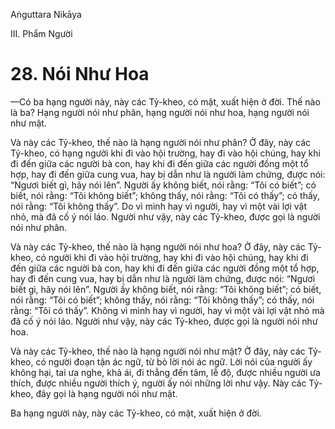 Aṅguttara Nikāya

III. Phẩm Người

# 28. Nói Như Hoa

—Có ba hạng người này, này các Tỷ-kheo, có mặt, xuất hiện ở đời. Thế nào là ba? Hạng người nói như phân, hạng người nói như hoa, hạng người nói như mật.

Và này các Tỷ-kheo, thế nào là hạng người nói như phân? Ở đây, này các Tỷ-kheo, có hạng người khi đi vào hội trường, hay đi vào hội chúng, hay khi đi đến giữa các người bà con, hay khi đi đến giữa các người đồng một tổ hợp, hay đi đến giữa cung vua, hay bị dẫn như là người làm chứng, được nói: “Ngươi biết gì, hãy nói lên”. Người ấy không biết, nói rằng: “Tôi có biết”; có biết, nói rằng: “Tôi không biết”; không thấy, nói rằng: “Tôi có thấy”; có thấy, nói rằng: “Tôi không thấy”. Do vì mình hay vì người, hay vì một vài lợi vật nhỏ, mà đã cố ý nói láo. Người như vậy, này các Tỷ-kheo, được gọi là người nói như phân.

Và này các Tỷ-kheo, thế nào là hạng người nói như hoa? Ở đây, này các Tỷ-kheo, có người khi đi vào hội trường, hay khi đi vào hội chúng, hay khi đi đến giữa các người bà con, hay khi đi đến giữa các người đồng một tổ hợp, hay đi đến cung vua, hay bị dẫn như là người làm chứng, được nói: “Ngươi biết gì, hãy nói lên”. Người ấy không biết, nói rằng: “Tôi không biết”; có biết, nói rằng: “Tôi có biết”; không thấy, nói rằng: “Tôi không thấy”; có thấy, nói rằng: “Tôi có thấy”. Không vì mình hay vì người, hay vì một vài lợi vật nhỏ mà đã cố ý nói láo. Người như vậy, này các Tỷ-kheo, được gọi là người nói như hoa.

Và này các Tỷ-kheo, thế nào là hạng người nói như mật? Ở đây, này các Tỷ-kheo, có người đoạn tận ác ngữ, từ bỏ lời nói ác ngữ. Lời nói của người ấy không hại, tai ưa nghe, khả ái, đi thẳng đến tâm, lễ độ, được nhiều người ưa thích, được nhiều người thích ý, người ấy nói những lời như vậy. Này các Tỷ-kheo, đây gọi là hạng người nói như mật.

Ba hạng người này, này các Tỷ-kheo, có mặt, xuất hiện ở đời.

